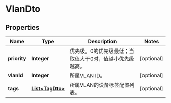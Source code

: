 
# VlanDto

## Properties
Name | Type | Description | Notes
------------ | ------------- | ------------- | -------------
**priority** | **Integer** | 优先级。0的优先级最低；当取值大于0时，值越小优先级越高。 |  [optional]
**vlanId** | **Integer** | 所属VLAN ID。 |  [optional]
**tags** | [**List&lt;TagDto&gt;**](TagDto.md) | 所属VLAN的设备标签配置列表。 |  [optional]



